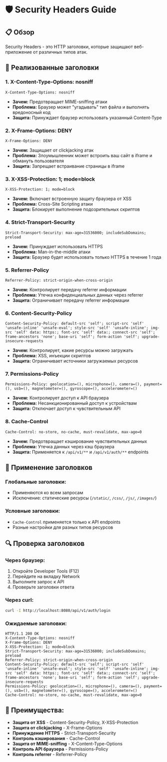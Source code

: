 # 🛡️ Security Headers Guide

## 📋 Обзор

Security Headers - это HTTP заголовки, которые защищают веб-приложение от различных типов атак.

## 🔧 Реализованные заголовки

### **1. X-Content-Type-Options: nosniff**
```http
X-Content-Type-Options: nosniff
```
- **Зачем:** Предотвращает MIME-sniffing атаки
- **Проблема:** Браузер может "угадывать" тип файла и выполнять вредоносный код
- **Защита:** Принуждает браузер использовать указанный Content-Type

### **2. X-Frame-Options: DENY**
```http
X-Frame-Options: DENY
```
- **Зачем:** Защищает от clickjacking атак
- **Проблема:** Злоумышленник может встроить ваш сайт в iframe и обмануть пользователя
- **Защита:** Запрещает встраивание страницы в iframe

### **3. X-XSS-Protection: 1; mode=block**
```http
X-XSS-Protection: 1; mode=block
```
- **Зачем:** Включает встроенную защиту браузера от XSS
- **Проблема:** Cross-Site Scripting атаки
- **Защита:** Блокирует выполнение подозрительных скриптов

### **4. Strict-Transport-Security**
```http
Strict-Transport-Security: max-age=31536000; includeSubDomains; preload
```
- **Зачем:** Принуждает использовать HTTPS
- **Проблема:** Man-in-the-middle атаки
- **Защита:** Браузер будет использовать только HTTPS в течение 1 года

### **5. Referrer-Policy**
```http
Referrer-Policy: strict-origin-when-cross-origin
```
- **Зачем:** Контролирует передачу referrer информации
- **Проблема:** Утечка конфиденциальных данных через referrer
- **Защита:** Ограничивает передачу referrer информации

### **6. Content-Security-Policy**
```http
Content-Security-Policy: default-src 'self'; script-src 'self' 'unsafe-inline' 'unsafe-eval'; style-src 'self' 'unsafe-inline'; img-src 'self' data: https:; font-src 'self' data:; connect-src 'self'; frame-ancestors 'none'; base-uri 'self'; form-action 'self'; upgrade-insecure-requests
```
- **Зачем:** Контролирует, какие ресурсы можно загружать
- **Проблема:** XSS, инъекции скриптов
- **Защита:** Ограничивает источники загружаемых ресурсов

### **7. Permissions-Policy**
```http
Permissions-Policy: geolocation=(), microphone=(), camera=(), payment=(), usb=(), magnetometer=(), gyroscope=(), accelerometer=()
```
- **Зачем:** Контролирует доступ к API браузера
- **Проблема:** Несанкционированный доступ к устройствам
- **Защита:** Отключает доступ к чувствительным API

### **8. Cache-Control**
```http
Cache-Control: no-store, no-cache, must-revalidate, max-age=0
```
- **Зачем:** Предотвращает кэширование чувствительных данных
- **Проблема:** Утечка данных через кэш браузера
- **Защита:** Применяется к `/api/v1/**` и `/api/v1/auth/**` endpoints

## 🎯 Применение заголовков

### **Глобальные заголовки:**
- Применяются ко всем запросам
- Исключение: статические ресурсы (`/static/`, `/css/`, `/js/`, `/images/`)

### **Условные заголовки:**
- `Cache-Control` применяется только к API endpoints
- Разные настройки для разных типов ресурсов

## 🔍 Проверка заголовков

### **Через браузер:**
1. Откройте Developer Tools (F12)
2. Перейдите на вкладку Network
3. Выполните запрос к API
4. Проверьте заголовки ответа

### **Через curl:**
```bash
curl -I http://localhost:8080/api/v1/auth/login
```

### **Ожидаемые заголовки:**
```http
HTTP/1.1 200 OK
X-Content-Type-Options: nosniff
X-Frame-Options: DENY
X-XSS-Protection: 1; mode=block
Strict-Transport-Security: max-age=31536000; includeSubDomains; preload
Referrer-Policy: strict-origin-when-cross-origin
Content-Security-Policy: default-src 'self'; script-src 'self' 'unsafe-inline' 'unsafe-eval'; style-src 'self' 'unsafe-inline'; img-src 'self' data: https:; font-src 'self' data:; connect-src 'self'; frame-ancestors 'none'; base-uri 'self'; form-action 'self'; upgrade-insecure-requests
Permissions-Policy: geolocation=(), microphone=(), camera=(), payment=(), usb=(), magnetometer=(), gyroscope=(), accelerometer=()
Cache-Control: no-store, no-cache, must-revalidate, max-age=0
```

## 🚀 Преимущества:

- **Защита от XSS** - Content-Security-Policy, X-XSS-Protection
- **Защита от clickjacking** - X-Frame-Options
- **Принуждение HTTPS** - Strict-Transport-Security
- **Контроль кэширования** - Cache-Control
- **Защита от MIME-sniffing** - X-Content-Type-Options
- **Контроль API браузера** - Permissions-Policy
- **Контроль referrer** - Referrer-Policy